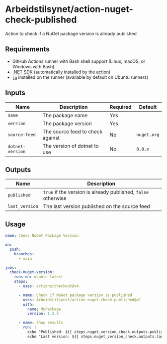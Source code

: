 # Arbeidstilsynet/action-nuget-check-published

Action to check if a NuGet package version is already published

## Requirements

- GitHub Actions runner with Bash shell support (Linux, macOS, or Windows with Bash)
- [.NET SDK](https://dotnet.microsoft.com/download) (automatically installed by the action)
- [`jq`](https://stedolan.github.io/jq/) installed on the runner (available by default on Ubuntu runners)

## Inputs

| Name             | Description                      | Required | Default     |
|------------------|----------------------------------|----------|-------------|
| `name`           | The package name                 | Yes      |             |
| `version`        | The package version              | Yes      |             |
| `source-feed`    | The source feed to check against | No       | `nuget.org` |
| `dotnet-version` | The version of dotnet to use     | No       | `8.0.x`     |

## Outputs

| Name           | Description                                                   |
|----------------|---------------------------------------------------------------|
| `published`    | `true` if the version is already published, `false` otherwise |
| `last_version` | The last version published on the source feed                 |

## Usage

```yaml
name: Check NuGet Package Version

on:
  push:
    branches:
      - main

jobs:
  check-nuget-version:
    runs-on: ubuntu-latest
    steps:
      - uses: actions/checkout@v4

      - name: Check if NuGet package version is published
        uses: Arbeidstilsynet/action-nuget-check-published@v1
        with:
          name: MyPackage
          version: 1.2.3

      - name: Show results
        run: |
          echo "Published: ${{ steps.nuget_version_check.outputs.published }}"
          echo "Last version: ${{ steps.nuget_version_check.outputs.last_version }}"
```

